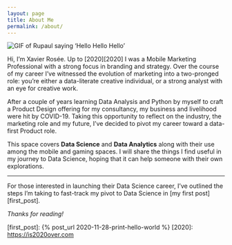 ```yaml
---
layout: page
title: About Me
permalink: /about/
---
```


![GIF of Rupaul saying ‘Hello Hello Hello’][rupaul]

Hi, I’m Xavier Rosée. Up to [2020][2020] I was a Mobile Marketing Professional with a strong focus in branding and strategy. Over the course of my career I’ve witnessed the evolution of marketing into a two-pronged role: you’re either a data-literate creative individual, or a strong analyst with an eye for creative work.

After a couple of years learning Data Analysis and Python by myself to craft a Product Design offering for my consultancy, my business and livelihood were hit by COVID-19. Taking this opportunity to reflect on the industry, the marketing role and my future, I’ve decided to pivot my career toward a data-first Product role.

This space covers **Data Science** and **Data Analytics** along with their use among the mobile and gaming spaces. I will share the things I find useful in my journey to Data Science, hoping that it can help someone with their own explorations.

---

For those interested in launching their Data Science career, I’ve outlined the steps I’m taking to fast-track my pivot to Data Science in [my first post][first_post].

_Thanks for reading!_


[rupaul]: https://media.giphy.com/media/3oEjI99ZdyZRE9Dw5O/giphy.gif
[first_post]: {% post_url 2020-11-28-print-hello-world %}
[2020]: https://is2020over.com

